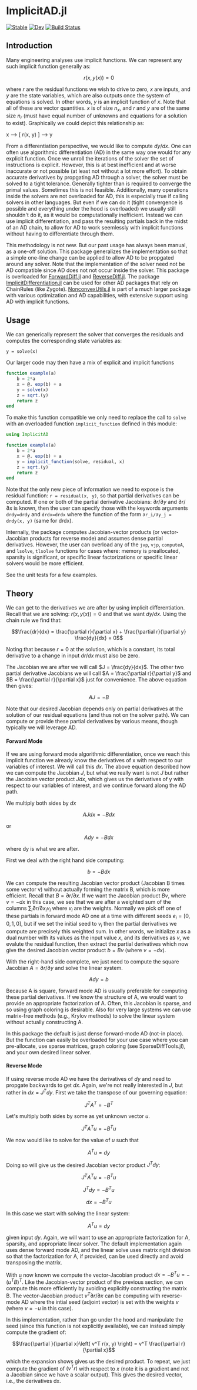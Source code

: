 # ImplicitAD.jl

[![Stable](https://img.shields.io/badge/docs-stable-blue.svg)](https://byuflowlab.github.io/ImplicitAD.jl/stable/)
[![Dev](https://img.shields.io/badge/docs-dev-blue.svg)](https://byuflowlab.github.io/ImplicitAD.jl/dev/)
[![Build Status](https://github.com/byuflowlab/ImplicitAD.jl/actions/workflows/CI.yml/badge.svg?branch=main)](https://github.com/byuflowlab/ImplicitAD.jl/actions/workflows/CI.yml?query=branch%3Amain)

## Introduction

Many engineering analyses use implicit functions.  We can represent any such implicit function generally as:
```math
r(x, y(x)) = 0
```
where $r$ are the residual functions we wish to drive to zero, $x$ are inputs, and $y$ are the state variables, which are also outputs once the system of equations is solved.  In other words, $y$ is an implicit function of $x$. Note that all of these are vector quantities.  $x$ is of size $n_x$, and $r$ and $y$ are of the same size $n_r$ (must have equal number of unknowns and equations for a solution to exist). Graphically we could depict this relationship as:

x --> [ r(x, y) ] --> y

From a differentiation perspective, we would like to compute $dy/dx$.  One can often use algorithmic differentiation (AD) in the same way one would for any explicit function.  Once we unroll the iterations of the solver the set of instructions is explicit.  However, this is at best inefficient and at worse inaccurate or not possible (at least not without a lot more effort).  To obtain accurate derivatives by propgating AD through a solver, the solver must be solved to a tight tolerance.  Generally tighter than is required to converge the primal values.  Sometimes this is not feasible.  Additionally, many operations inside the solvers are not overloaded for AD, this is especially true if calling solvers in other languages.  But even if we can do it (tight convergence is possible and everything under the hood is overloaded) we usually still shouldn't do it, as it would be computationally inefficient.  Instead we can use implicit differentiation, and pass the resulting partials back in the midst of an AD chain, to allow for AD to work seemlessly with implicit functions without having to differentiate through them.

This methodology is not new.  But our past usage has always been manual, as a one-off solution.  This package generalizes the implementation so that a simple one-line change can be applied to allow AD to be propgated around any solver.  Note that the implementation of the solver need not be AD compatible since AD does not not occur inside the solver.  This package is overloaded for [ForwardDiff.jl](https://github.com/JuliaDiff/ForwardDiff.jl) and [ReverseDiff.jl](https://github.com/JuliaDiff/ReverseDiff.jl).  The package [ImplicitDifferentiation.jl](https://github.com/gdalle/ImplicitDifferentiation.jl) can be used for other AD packages that rely on ChainRules (like Zygote).  [NonconvexUtils.jl](https://github.com/JuliaNonconvex/NonconvexUtils.jl) is part of a much larger package with various optimization and AD capabilities, with extensive support using AD with implicit functions.


## Usage

We can generically represent the solver that converges the residuals and computes the corresponding state variables as:

``y = solve(x)``

Our larger code may then have a mix of explicit and implicit functions

```julia
function example(a)
    b = 2*a
    x = @. exp(b) + a
    y = solve(x)
    z = sqrt.(y)
    return z
end
```

To make this function compatible we only need to replace the call to ``solve`` with an overloaded function ``implicit_function`` defined in this module:
```julia
using ImplicitAD

function example(a)
    b = 2*a
    x = @. exp(b) + a
    y = implicit_function(solve, residual, x)
    z = sqrt.(y)
    return z
end
```
Note that the only new piece of information we need to expose is the residual function: ``r = residual(x, y)``, so that partial derivatives can be computed.  If one or both of the partial derivative Jacobians: $\partial r / \partial y$ and $\partial r / \partial x$ is known, then the user can specify those with the keywords arguments `drdy=drdy` and `drdx=drdx` where the function of the form `∂r_i/∂y_j = drdy(x, y)` (same for drdx).

Internally, the package computes Jacobian-vector products (or vector-Jacobian products for reverse mode) and assumes dense partial derivatives.  However, the user can overload any of the `jvp`, `vjp`, `computeA`, and `lsolve`, `tlsolve` functions for cases where: memory is preallocated, sparsity is significant, or specific linear factorizations or specific linear solvers would be more efficient.

See the unit tests for a few examples.

## Theory

We can get to the derivatives we are after by using implicit differentiation. Recall that we are solving:
$r(x, y(x)) = 0$ and that we want $dy/dx$.  Using the chain rule we find that:
```math
\frac{dr}{dx} = \frac{\partial r}{\partial x} + \frac{\partial r}{\partial y} \frac{dy}{dx} = 0
```
Noting that because $r = 0$ at the solution, which is a constant, its total derivative to a change in input $dr/dx$ must also be zero.

The Jacobian we are after we will call $J = \frac{dy}{dx}$.  The other two partial derivative Jacobians we will call $A = \frac{\partial r}{\partial y}$ and $B = \frac{\partial r}{\partial x}$ just for convenience.  The above equation then gives:
```math
A J = -B
```
Note that our desired Jacobian depends only on partial derivatives at the solution of our residual equations (and thus not on the solver path).  We can compute or provide these partial derivatives by various means, though typically we will leverage AD.

#### Forward Mode

If we are using forward mode algorithmic differentiation, once we reach this implicit function we already know the derivatives of x with respect to our variables of interest.  We will call this $dx$.  The above equation described how we can compute the Jacobian $J$, but what we really want is not $J$ but rather the Jacobian vector product $J dx$, which gives us the derivatives of y with respect to our variables of interest, and we continue forward along the AD path.

We multiply both sides by $dx$
```math
A J dx = -B dx
```
or 
```math
A dy = -B dx
```
where dy is what we are after.

First we deal with the right hand side computing:
```math
b = -B dx
```
We can compute the resulting Jacobian vector product (Jacobian B times some vector v) without actually forming the matrix B, which is more efficient.  Recall that $B = \partial r/\partial x$.  If we want the Jacobian product $B v$, where $v = -dx$ in this case, we see that we are after a weighted sum of the columns $\sum_i \partial r/\partial x_i v_i$ where $v_i$ are the weights.  Normally we pick off one of these partials in forward mode AD one at a time with different seeds $e_i = [0, 0, 1, 0]$, but if we set the initial seed to $v_i$ then the partial derivatives we compute are precisely this weighted sum.  In other words, we initialize $x$ as a dual number with its values as the input value $x$, and its derivatives as $v$, we evalute the residual function, then extract the partial derivatives which now give the desired Jacobian vector product $b = B v$ (where $v = -dx$).

With the right-hand side complete, we just need to compute the square Jacobian $A = \partial r / \partial y$ and solve the linear system.  
```math
A dy = b
```
Because A is square, forward mode AD is usually preferable for computing these partial derivatives. If we know the structure of A, we would want to provide an appropriate factorization of A.  Often, this Jacobian is sparse, and so using graph coloring is desirable.  Also for very large systems we can use matrix-free methods (e.g., Krylov methods) to solve the linear system without actually constructing A.

In this package the default is just dense forward-mode AD (not-in place). But the function can easily be overloaded for your use case where you can pre-allocate, use sparse matrices, graph coloring (see SparseDiffTools.jl), and your own desired linear solver.


#### Reverse Mode

If using reverse mode AD we have the derivatives of $dy$ and need to propgate backwards to get $dx$.  Again, we're not really interested in $J$, but rather in $dx = J^T dy$.  First we take the transpose of our governing equation:
```math
J^T A^T = -B^T
```
Let's multiply both sides by some as yet unknown vector $u$.
```math
J^T A^T u = -B^T u
```
We now would like to solve for the value of $u$ such that
```math
A^T u = dy
```
Doing so will give us the desired Jacobian vector product $J^T dy$:
```math
J^T A^T u = -B^T u
```
```math
J^T dy = -B^T u 
```
```math
dx = -B^T u 
```

In this case we start with solving the linear system:
```math
A^T u = dy
```
given input $dy$.  Again, we will want to use an appropriate factorization for A, sparsity, and appropriate linear solver.  The default implementation again uses dense forward mode AD, and the linear solve uses matrix right division so that the factorization for A, if provided, can be used directly and avoid transposing the matrix.

With u now known we compute the vector-Jacobian product
$dx = -B^T u = -(u^T B)^T$.  Like the Jacobian-vector product of the previous section, we can compute this more efficiently by avoiding explicitly constructing the matrix B.  The vector-Jacobian product $v^T \partial r/ \partial x$ can be computing with reverse-mode AD where the intial seed (adjoint vector) is set with the weights $v$ (where $v = -u$ in this case).

In this implementation, rather than go under the hood and manipulate the seed (since this function is not explicitly available), we can instead simply compute the gradient of:
```math
\frac{\partial }{\partial x}\left( v^T r(x, y) \right) = v^T \frac{\partial r}{\partial x}
```
which the expansion shows gives us the desired product.
To repeat, we just compute the gradient of $(v^T r)$  with respect to $x$ (note it is a gradient and not a Jacobian since we have a scalar output). This gives the desired vector, i.e., the derivatives dx.

